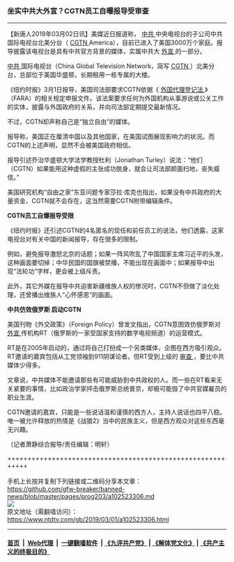### 坐实中共大外宣？CGTN员工自曝报导受审查
------------------------

<div class="post_content">
 <p>
  【新唐人2019年03月02日讯】美媒近日报道称，
  <a href="https://www.ntdtv.com/gb/中共.htm">
   中共
  </a>
  中央电视台的子公司中共国际电视台北美分台（
  <a href="https://www.ntdtv.com/gb/cgtn.htm">
   CGTN
  </a>
  America），目前已进入了美国3000万个家庭。报导披露该电视台是具有中共官方背景的媒体，实属中共大
  <a href="https://www.ntdtv.com/gb/外宣.htm">
   外宣
  </a>
  的一部分。
 </p>
 <p>
  <a href="https://www.ntdtv.com/gb/中共.htm">
   中共
  </a>
  国际电视台（China Global Television Network，简写
  <a href="https://www.ntdtv.com/gb/cgtn.htm">
   CGTN
  </a>
  ）北美分台，总部位于美国华盛顿，长期租用一栋专属的大楼。
 </p>
 <p>
  《纽约时报》3月1日报导，美国司法部要求CGTN依据《
  <a href="https://www.ntdtv.com/gb/外国代理登记法.htm">
   外国代理登记法
  </a>
  》（FARA）的相关规定申报文件。该法案要求任何为外国机构从事游说或公关工作的实体，披露与外国政府的关系，并向司法部定期提交最新情况。
 </p>
 <p>
  不过，CGTN却声称自己是“独立自由”的媒体。
 </p>
 <p>
  报导称，美国正在厘清中国以及其他国家，在美国试图展现影响力的状况。而CGTN的上述声明，显然不会被美国政府相信。
 </p>
 <p>
  报导引述乔治华盛顿大学法学教授杜利（Jonathan Turley）说法：“他们（CGTN）如果能用这种虚假的主张成功脱身，就会让司法部颜面扫地，丧失威信。”
 </p>
 <p>
  美国研究机构“自由之家”东亚问题专家莎拉·库克也指出，如果没有中共政府的大量资金，CGTN就不会存在，这当然需要CGTN附带编辑条件。
 </p>
 <p>
  <strong>
   CGTN员工自爆报导受限
  </strong>
 </p>
 <p>
  《纽约时报》还引述CGTN的4名匿名的现任和前任员工的说法，他们透露，这家电视台对有关中国的新闻报导，存在很多的限制。
 </p>
 <p>
  例如，避免报导激怒北京的话题；如果一阵风吹乱了中国国家主席习近平的头发，这种画面要切掉；中华民国的国旗被禁播，不能出现在画面中；如果报导中出现“法轮功”字样，更会被上级斥责。
 </p>
 <p>
  此外，其它外媒在报导中共迫害新疆维族人权的惨况时，CGTN不但做了淡化处理，还曾播出维族人“心怀感恩”的画面。
 </p>
 <p>
  <strong>
   中共仿效俄罗斯 启动CGTN
  </strong>
 </p>
 <p>
  美国刊物《外交政策》（Foreign Policy）曾发文指出，CGTN意图效仿俄罗斯对
  <a href="https://www.ntdtv.com/gb/外宣.htm">
   外宣
  </a>
  传机构RT（俄罗斯的一家受国家支持的数字电视频道）的运营模式。
 </p>
 <p>
  RT是在2005年启动的，通过将自己打扮成一个另类媒体，企图在西方吸引观众。RT邀请的嘉宾包括从工党领袖到911阴谋论者。但RT受到上级的
  <a href="https://www.ntdtv.com/gb/审查.htm">
   审查
  </a>
  ，要比中共媒体少得多。
 </p>
 <p>
  文章说，中共媒体不能邀请那些有可能威胁到中共政权的人。而一些在RT看来无关紧要的事情，比如政治学家抨击俄罗斯总统普京，却极可能毁了中共官媒雇员的职业生涯。
 </p>
 <p>
  CGTN邀请的嘉宾，只能是一些说话温和谨慎的西方人，主持人说话也四平八稳。唯一被允许释放的热情是《战狼2》当中的民族主义，但是西方观众对这些东西毫无兴趣。
 </p>
 <p>
  （记者萧静综合报导/责任编辑：明轩）
 </p>
 <div class="single_ad">
 </div>
</div>

+++++++++++++++++++++++++++++++++++++++++++++++++++++++++++<br/><br/>
手机上长按并复制下列链接或二维码分享本文章：<br/>
https://github.com/gfw-breaker/banned-news/blob/master/pages/prog203/a102523306.md <br/>
<a href='https://github.com/gfw-breaker/banned-news/blob/master/pages/prog203/a102523306.md'><img src='https://github.com/gfw-breaker/banned-news/blob/master/pages/prog203/a102523306.md.png'/></a> <br/>
原文地址（需翻墙访问）：https://www.ntdtv.com/gb/2019/03/01/a102523306.html


------------------------
#### [首页](https://github.com/gfw-breaker/banned-news/blob/master/README.md) &nbsp;|&nbsp; [Web代理](https://github.com/labour-camp/helloworld) &nbsp;|&nbsp; [一键翻墙软件](https://github.com/gfw-breaker/nogfw/blob/master/README.md) &nbsp;| [《九评共产党》](https://github.com/gfw-breaker/9ping.md/blob/master/README.md#九评之一评共产党是什么) | [《解体党文化》](https://github.com/gfw-breaker/jtdwh.md/blob/master/README.md) | [《共产主义的终极目的》](https://github.com/gfw-breaker/gczydzjmd.md/blob/master/README.md)

